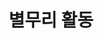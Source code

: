 ---
title: 별무리 활동

# Listing view
view: community/custom_card

# Optional banner image (relative to `assets/media/` folder).
banner:
  caption: ''
  image: 'mt.jpg'
---